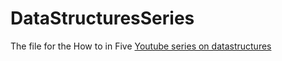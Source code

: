 # DataStructuresSeries
The file for the How to in Five [Youtube series on datastructures](https://www.youtube.com/playlist?list=PLveAIogCrRlXsg5YA2TxVuFXAHb98VDXs)
